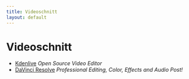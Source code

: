 ```yaml
---
title: Videoschnitt
layout: default
---
```


# Videoschnitt

* [Kdenlive](https://kdenlive.org/en/) *Open Source Video Editor*
* [DaVinci Resolve](https://www.blackmagicdesign.com/products/davinciresolve/) *Professional Editing, Color,
Effects and Audio Post!*
